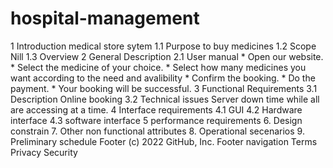 # hospital-management
1 Introduction medical store sytem
1.1 Purpose to buy medicines 
1.2 Scope Nill 
1.3 Overview 
2 General Description
2.1 User manual * Open our website. * Select the medicine of your choice. * Select how many medicines you want according to the need and avalibility * Confirm the booking. * Do the payment. * Your booking will be successful.
3 Functional Requirements 
3.1 Description Online booking 
3.2 Technical issues Server down time while all are accessing at a time.
4 Interface requirements 
4.1 GUI 
4.2 Hardware interface
4.3 software interface
5 performance requirements 
6. Design constrain
7. Other non functional attributes
8. Operational secenarios 
9. Preliminary schedule Footer
(c) 2022 GitHub, Inc. Footer navigation Terms Privacy Security
